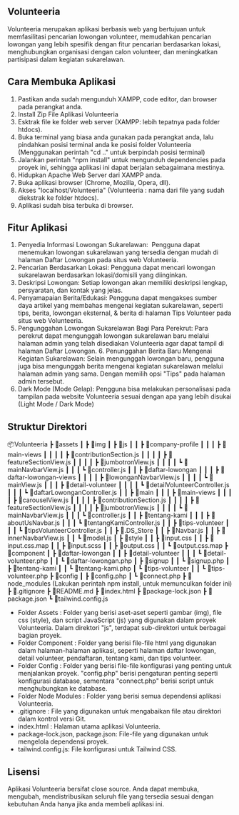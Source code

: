 ## Volunteeria
Volunteeria merupakan aplikasi berbasis web yang bertujuan untuk memfasilitasi pencarian lowongan volunteer, memudahkan pencarian lowongan yang lebih spesifik dengan fitur pencarian berdasarkan lokasi, menghubungkan organisasi dengan calon volunteer, dan meningkatkan partisipasi dalam kegiatan sukarelawan.

## Cara Membuka Aplikasi
1. Pastikan anda sudah mengunduh XAMPP, code editor, dan browser pada perangkat anda.
2. Install Zip File Aplikasi Volunteeria
3. Esktrak file ke folder web server (XAMPP: lebih tepatnya pada folder htdocs).
4. Buka terminal yang biasa anda gunakan pada perangkat anda, lalu pindahkan posisi terminal anda ke posisi folder Volunteeria (Menggunakan perintah "cd .." untuk berpindah posisi terminal) 
5. Jalankan perintah "npm install" untuk mengunduh dependencies pada proyek ini, sehingga aplikasi ini dapat berjalan sebagaimana mestinya.
6. Hidupkan Apache Web Server dari XAMPP anda.
7. Buka aplikasi browser (Chrome, Mozilla, Opera, dll).
8. Akses "localhost/Volunteeria" (Volunteeria : nama dari file yang sudah diekstrak ke folder htdocs).
9. Aplikasi sudah bisa terbuka di browser.

## Fitur Aplikasi
1.  Penyedia Informasi Lowongan Sukarelawan:  Pengguna dapat menemukan lowongan sukarelawan yang tersedia dengan mudah di halaman Daftar Lowongan pada situs web Volunteeria.
2. Pencarian Berdasarkan Lokasi: Pengguna dapat mencari lowongan sukarelawan berdasarkan lokasi/domisili yang diinginkan.
3. Deskripsi Lowongan: Setiap lowongan akan memiliki deskripsi lengkap, persyaratan, dan kontak yang jelas.
4. Penyamapaian Berita/Edukasi: Pengguna dapat mengakses sumber daya artikel yang membahas mengenai kegiatan sukarelawan, seperti tips, berita, lowongan eksternal, & berita di halaman Tips Volunteer pada situs web Volunteeria.
5. Pengunggahan Lowongan Sukarelawan Bagi Para Perekrut: Para perekrut dapat mengunggah lowongan sukarelawan baru melalui halaman admin yang telah disediakan Volunteeria agar dapat tampil di halaman Daftar Lowongan. 6. Penunggahan Berita Baru Mengenai Kegiatan Sukarelawan: Selain mengunggah lowongan baru, pengguna juga bisa mengunggah berita mengenai kegiatan sukarelawan melalui halaman admin yang sama. Dengan memilih opsi "Tips" pada halaman admin tersebut.
6. Dark Mode (Mode Gelap): Pengguna bisa melakukan personalisasi pada tampilan pada website Volunteeria sesuai dengan apa yang lebih disukai (Light Mode / Dark Mode)

## Struktur Direktori
📦Volunteeria
 ┣ 📂assets
 ┃ ┣ 📂img
 ┃ ┣ 📂js
 ┃ ┃ ┣ 📂company-profile
 ┃ ┃ ┃ ┣ 📂main-views
 ┃ ┃ ┃ ┃ ┣ 📜contributionSection.js
 ┃ ┃ ┃ ┃ ┣ 📜featureSectionView.js
 ┃ ┃ ┃ ┃ ┣ 📜jumbotronView.js
 ┃ ┃ ┃ ┃ ┗ 📜mainNavbarView.js
 ┃ ┃ ┃ ┗ 📜controller.js
 ┃ ┃ ┣ 📂daftar-lowongan
 ┃ ┃ ┃ ┣ 📂daftar-lowongan-views
 ┃ ┃ ┃ ┃ ┣ 📜lowonganNavbarView.js
 ┃ ┃ ┃ ┃ ┗ 📜mainView.js
 ┃ ┃ ┃ ┣ 📂detail-volunteer
 ┃ ┃ ┃ ┃ ┗ 📜detailVolunteerController.js
 ┃ ┃ ┃ ┗ 📜daftarLowonganController.js
 ┃ ┃ ┣ 📂main
 ┃ ┃ ┃ ┣ 📂main-views
 ┃ ┃ ┃ ┃ ┣ 📜carouselView.js
 ┃ ┃ ┃ ┃ ┣ 📜contributionSection.js
 ┃ ┃ ┃ ┃ ┣ 📜featureSectionView.js
 ┃ ┃ ┃ ┃ ┣ 📜jumbotronView.js
 ┃ ┃ ┃ ┃ ┗ 📜mainNavbarView.js
 ┃ ┃ ┃ ┗ 📜controller.js
 ┃ ┃ ┣ 📂tentang-kami
 ┃ ┃ ┃ ┣ 📜aboutUsNavbar.js
 ┃ ┃ ┃ ┗ 📜tentangKamiController.js
 ┃ ┃ ┣ 📂tips-volunteer
 ┃ ┃ ┃ ┗ 📜tipsVolunteerController.js
 ┃ ┃ ┣ 📜.DS_Store
 ┃ ┃ ┣ 📜Navbar.js
 ┃ ┃ ┣ 📜innerNavbarView.js
 ┃ ┃ ┗ 📜model.js
 ┃ ┣ 📂style
 ┃ ┃ ┣ 📜input.css
 ┃ ┃ ┣ 📜input.css.map
 ┃ ┃ ┣ 📜input.scss
 ┃ ┃ ┣ 📜output.css
 ┃ ┃ ┗ 📜output.css.map
 ┣ 📂component
 ┃ ┣ 📂daftar-lowongan
 ┃ ┃ ┣ 📂detail-volunteer
 ┃ ┃ ┃ ┗ 📜detail-volunteer.php
 ┃ ┃ ┗ 📜daftar-lowongan.php
 ┃ ┣ 📂signup
 ┃ ┃ ┗ 📜signup.php
 ┃ ┣ 📂tentang-kami
 ┃ ┃ ┗ 📜tentang-kami.php
 ┃ ┗ 📂tips-volunteer
 ┃ ┃ ┗ 📜tips-volunteer.php
 ┣ 📂config
 ┃ ┣ 📜config.php
 ┃ ┗ 📜connect.php
 ┣ 📂 node_modules (Lakukan perintah npm install, untuk memunculkan folder ini)
 ┣ 📜.gitignore
 ┣ 📜README.md
 ┣ 📜index.html
 ┣ 📜package-lock.json
 ┣ 📜package.json
 ┗ 📜tailwind.config.js

- Folder Assets : Folder yang berisi aset-aset seperti gambar (img), file css (style), dan script JavaScript (js) yang digunakan dalam proyek Volunteeria. Dalam direktori "js", terdapat sub-direktori untuk berbagai bagian proyek.
- Folder Component : Folder yang berisi file-file html yang digunakan dalam halaman-halaman aplikasi, seperti halaman daftar lowongan, detail volunteer, pendaftaran, tentang kami, dan tips volunteer.
- Folder Config : Folder yang berisi file-file konfigurasi yang penting untuk menjalankan proyek. "config.php" berisi pengaturan penting seperti konfigurasi database, sementara "connect.php" berisi script untuk menghubungkan ke database.
- Folder Node Modules : Folder yang berisi semua dependensi aplikasi Volunteeria.
- .gitignore : File yang digunakan untuk mengabaikan file atau direktori dalam kontrol versi Git.
- index.html : Halaman utama aplikasi Volunteeria.
- package-lock.json, package.json: File-file yang digunakan untuk mengelola dependensi proyek.
- tailwind.config.js: File konfigurasi untuk Tailwind CSS.

## Lisensi
Aplikasi Volunteeria bersifat close source. Anda dapat membuka, mengubah, mendistribusikan seluruh file yang tersedia sesuai dengan kebutuhan Anda hanya jika anda membeli aplikasi ini.
